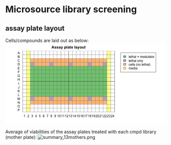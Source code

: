# Microsource library screening

## assay plate layout
Cells/compounds are laid out as below:
![assay plate](../../plots/assay_plate_layout.png)

Average of viabilities of the assay plates treated with each cmpd library (mother plate):
![summary_13mothers.png](../../plots/summary_13mothers.png")
